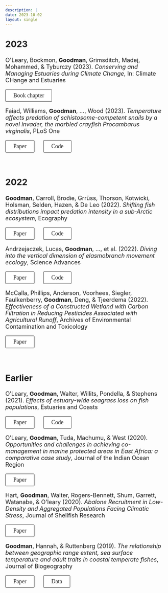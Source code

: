 ```yaml
---
description: |
date: 2023-10-02
layout: single
---
```


<style type="text/css">
.button_custom {
  font-family: "Commissioner";
  font-size: 18px;
  color: #242424;
  border: 1px solid #242424;
  padding: 8px 24px;
  border-radius: 3px;
  background-color: white;
}

.button_custom:hover {
  background-color: #242424;
  color: white;
  border: 1px solid #242424;
  border-radius: 3px;
}
</style>

<font size = "4">

<h2> 2023 </h2>

O'Leary, Bockmon, **Goodman**, Grimsditch, Madej, Mohammed, & Tyburczy (2023). *Conserving and Managing Estuaries during Climate Change*, In: Climate CHange and Estuaries

<a href="https://www.taylorfrancis.com/chapters/edit/10.1201/9781003126096-35/conserving-managing-estuaries-climate-change-leary-bockmon-goodman-grimsditch-madej-mohammed-tyburczy"><button class="btn btn-primary button_custom"><i class="fa fa-file"></i> Book chapter</button></a> 


Faiad, Williams, **Goodman**, ..., Wood (2023). *Temperature affects predation of schistosome-competent snails by a novel invader, the marbled crayfish Procambarus virginalis*, PLoS One

<a href="https://journals.plos.org/plosone/article?id=10.1371/journal.pone.0290615"><button class="btn btn-primary button_custom"><i class="fa fa-file"></i> Paper</button></a> <b>&emsp;</b>
<a href="https://github.com/wood-lab/Faiad_et_al_2023_PLoS_One"><button class="btn btn-primary button_custom"><i class="fa fa-code"></i> Code</button></a>

<br/>

<h2> 2022 </h2>

**Goodman**, Carroll, Brodie, Grrüss, Thorson, Kotwicki, Holsman, Selden, Hazen, & De Leo (2022). *Shifting fish distributions impact predation intensity in a sub‐Arctic ecosystem*, Ecography

<a href="https://onlinelibrary.wiley.com/doi/full/10.1111/ecog.06084"><button class="btn btn-primary button_custom"><i class="fa fa-file"></i> Paper</button></a> <b>&emsp;</b>
<a href="https://github.com/mcgoodman/Goodman-et-al_2022_Ecography"><button class="btn btn-primary button_custom"><i class="fa fa-code"></i> Code</button></a>


Andrzejaczek, Lucas, **Goodman**, ..., et al. (2022). *Diving into the vertical dimension of elasmobranch movement ecology*, Science Advances

<a href="https://www.science.org/doi/full/10.1126/sciadv.abo1754"><button class="btn btn-primary button_custom"><i class="fa fa-file"></i> Paper</button></a> <b>&emsp;</b>
<a href="https://github.com/mcgoodman/shark-vertical-overlap"><button class="btn btn-primary button_custom"><i class="fa fa-code"></i> Code</button></a>


McCalla, Phillips, Anderson, Voorhees, Siegler, Faulkenberry, **Goodman**, Deng, & Tjeerdema (2022). *Effectiveness of a Constructed Wetland with Carbon Filtration in Reducing Pesticides Associated with Agricultural Runoff*, Archives of Environmental Contamination and Toxicology

<a href="https://link.springer.com/article/10.1007/s00244-021-00909-0"><button class="btn btn-primary button_custom"><i class="fa fa-file"></i> Paper</button></a> <b>&emsp;</b>

<br/>

<h2> Earlier </h2>

O’Leary, **Goodman**, Walter, Willits, Pondella, & Stephens (2021). *Effects of estuary-wide seagrass loss on fish populations*, Estuaries and Coasts

<a href="https://link.springer.com/article/10.1007/s12237-021-00917-2"><button class="btn btn-primary button_custom"><i class="fa fa-file"></i> Paper</button></a> <b>&emsp;</b>
<a href="https://github.com/mcgoodman/OLeary-et-al_2020_ESCO"><button class="btn btn-primary button_custom"><i class="fa fa-code"></i> Code</button></a>


O’Leary, **Goodman**, Tuda, Machumu,  & West (2020). *Opportunities and challenges in achieving co-management in marine protected areas in East Africa: a comparative case study*, Journal of the Indian Ocean Region

<a href="https://www.tandfonline.com/doi/full/10.1080/19480881.2020.1825201"><button class="btn btn-primary button_custom"><i class="fa fa-file"></i> Paper</button></a> <b>&emsp;</b>


Hart, **Goodman**, Walter, Rogers-Bennett, Shum, Garrett, Watanabe, & O'leary (2020). *Abalone Recruitment in Low-Density and Aggregated Populations Facing Climatic Stress*, Journal of Shellfish Research

<a href="https://doi.org/10.2983/035.039.0218"><button class="btn btn-primary button_custom"><i class="fa fa-file"></i> Paper</button></a> <b>&emsp;</b>


**Goodman**, Hannah, & Ruttenberg (2019). *The relationship between geographic range extent, sea surface temperature and adult traits in coastal temperate fishes*, Journal of Biogeography

<a href="https://onlinelibrary.wiley.com/doi/full/10.1111/jbi.13595"><button class="btn btn-primary button_custom"><i class="fa fa-file"></i> Paper</button></a> <b>&emsp;</b>
<a href="https://datadryad.org/stash/dataset/doi:10.5061/dryad.8n4pn0b"><button class="btn btn-primary button_custom"><i class="fa fa-database"></i> Data</button></a>

<br/>
